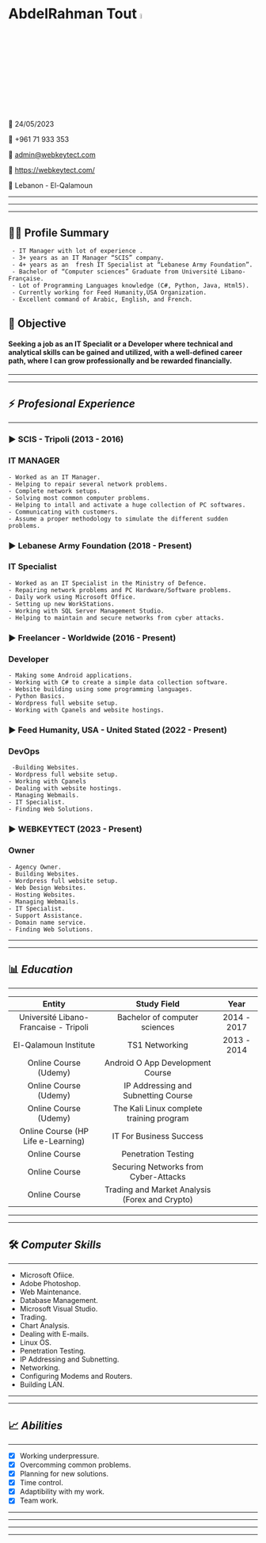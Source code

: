 # **AbdelRahman Tout**  <a href="https://www.gautamkrishnar.com/"><img src="https://media.giphy.com/media/hvRJCLFzcasrR4ia7z/giphy.gif" width="5%"></a>

📅   24/05/2023

📱 +961 71 933 353 

📧 admin@webkeytect.com

🎯 https://webkeytect.com/

🏁 Lebanon - El-Qalamoun


---
---
---

## 👨‍💻 **Profile Summary**

     - IT Manager with lot of experience . 
     - 3+ years as an IT Manager “SCIS” company.
     - 4+ years as an  fresh IT Specialist at “Lebanese Army Foundation”. 
     - Bachelor of “Computer sciences” Graduate from Université Libano-Française. 
     - Lot of Programming Languages knowledge (C#, Python, Java, Html5).  
     - Currently working for Feed Humanity,USA Organization.
     - Excellent command of Arabic, English, and French.  

## 🌱 **Objective**

#### Seeking a job as an IT Specialit or a Developer where technical and analytical skills can be gained and utilized, with a well-defined career path, where I can grow professionally and be rewarded financially. 
---
---

## ⚡ ***Profesional Experience***

---

### ▶️ **SCIS - Tripoli (2013 - 2016)**
### **IT MANAGER**

    - Worked as an IT Manager.
    - Helping to repair several network problems.
    - Complete network setups.	
    - Solving most common computer problems.
    - Helping to intall and activate a huge collection of PC softwares.
    - Communicating with customers.
    - Assume a proper methodology to simulate the different sudden problems. 

### ▶️ **Lebanese Army Foundation (2018 - Present)**
### **IT Specialist**

    - Worked as an IT Specialist in the Ministry of Defence.
    - Repairing network problems and PC Hardware/Software problems.
    - Daily work using Microsoft Office.	
    - Setting up new WorkStations.
    - Working with SQL Server Management Studio.
    - Helping to maintain and secure networks from cyber attacks.


### ▶️ **Freelancer - Worldwide (2016 - Present)**
### **Developer**

    - Making some Android applications.
    - Working with C# to create a simple data collection software.
    - Website building using some programming languages.	
    - Python Basics.
    - Wordpress full website setup.
    - Working with Cpanels and website hostings.

### ▶️ **Feed Humanity, USA - United Stated (2022 - Present)**
### **DevOps**

     -Building Websites.
    - Wordpress full website setup.
    - Working with Cpanels 
    - Dealing with website hostings.
    - Managing Webmails.
    - IT Specialist.
    - Finding Web Solutions.

### ▶️ **WEBKEYTECT (2023 - Present)**
### **Owner**

    - Agency Owner.
    - Building Websites.
    - Wordpress full website setup.
    - Web Design Websites.
    - Hosting Websites.
    - Managing Webmails.
    - IT Specialist.
    - Support Assistance.
    - Domain name service.
    - Finding Web Solutions.

---
---

## 📊 ***Education***
---


| Entity | Study Field | Year |
|:---------:|:-------------:|:-----:|
| Université Libano-Francaise - Tripoli| Bachelor of computer sciences | 2014 - 2017 |
| El-Qalamoun Institute  | TS1 Networking | 2013 - 2014 |
| Online Course (Udemy)| Android O App Development Course |  |
| Online Course (Udemy) | IP Addressing and Subnetting Course  |  |
| Online Course (Udemy)| The Kali Linux complete training program  |  |
| Online Course (HP Life e-Learning)| IT For Business Success  |  |
| Online Course | Penetration Testing  |  |
| Online Course | Securing Networks from Cyber-Attacks  |  |
| Online Course | Trading and Market Analysis (Forex and Crypto)  |  |

---
---

## 🛠️ ***Computer Skills***
---

- Microsoft Ofiice.
- Adobe Photoshop.
- Web Maintenance.
- Database Management.
- Microsoft Visual Studio.
- Trading.
- Chart Analysis.
- Dealing with E-mails.
- Linux OS.
- Penetration Testing.
- IP Addressing and Subnetting.
- Networking.
- Configuring Modems and Routers.
- Building LAN.

---
---

## 📈 ***Abilities***
---

- [x] Working underpressure.
- [x] Overcomming common problems.
- [x] Planning for new solutions.
- [x] Time control.
- [x] Adaptibility with my work.
- [x] Team work.

---
---
---
---